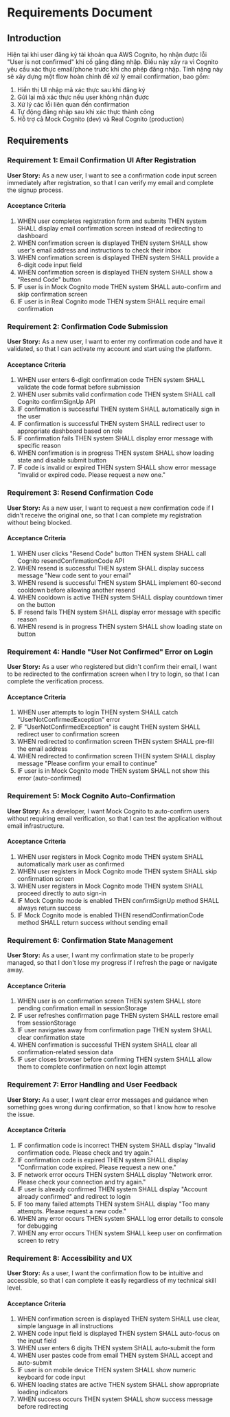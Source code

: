 # Requirements Document

## Introduction

Hiện tại khi user đăng ký tài khoản qua AWS Cognito, họ nhận được lỗi "User is not confirmed" khi cố gắng đăng nhập. Điều này xảy ra vì Cognito yêu cầu xác thực email/phone trước khi cho phép đăng nhập. Tính năng này sẽ xây dựng một flow hoàn chỉnh để xử lý email confirmation, bao gồm:

1. Hiển thị UI nhập mã xác thực sau khi đăng ký
2. Gửi lại mã xác thực nếu user không nhận được
3. Xử lý các lỗi liên quan đến confirmation
4. Tự động đăng nhập sau khi xác thực thành công
5. Hỗ trợ cả Mock Cognito (dev) và Real Cognito (production)

## Requirements

### Requirement 1: Email Confirmation UI After Registration

**User Story:** As a new user, I want to see a confirmation code input screen immediately after registration, so that I can verify my email and complete the signup process.

#### Acceptance Criteria

1. WHEN user completes registration form and submits THEN system SHALL display email confirmation screen instead of redirecting to dashboard
2. WHEN confirmation screen is displayed THEN system SHALL show user's email address and instructions to check their inbox
3. WHEN confirmation screen is displayed THEN system SHALL provide a 6-digit code input field
4. WHEN confirmation screen is displayed THEN system SHALL show a "Resend Code" button
5. IF user is in Mock Cognito mode THEN system SHALL auto-confirm and skip confirmation screen
6. IF user is in Real Cognito mode THEN system SHALL require email confirmation

### Requirement 2: Confirmation Code Submission

**User Story:** As a new user, I want to enter my confirmation code and have it validated, so that I can activate my account and start using the platform.

#### Acceptance Criteria

1. WHEN user enters 6-digit confirmation code THEN system SHALL validate the code format before submission
2. WHEN user submits valid confirmation code THEN system SHALL call Cognito confirmSignUp API
3. IF confirmation is successful THEN system SHALL automatically sign in the user
4. IF confirmation is successful THEN system SHALL redirect user to appropriate dashboard based on role
5. IF confirmation fails THEN system SHALL display error message with specific reason
6. WHEN confirmation is in progress THEN system SHALL show loading state and disable submit button
7. IF code is invalid or expired THEN system SHALL show error message "Invalid or expired code. Please request a new one."

### Requirement 3: Resend Confirmation Code

**User Story:** As a new user, I want to request a new confirmation code if I didn't receive the original one, so that I can complete my registration without being blocked.

#### Acceptance Criteria

1. WHEN user clicks "Resend Code" button THEN system SHALL call Cognito resendConfirmationCode API
2. WHEN resend is successful THEN system SHALL display success message "New code sent to your email"
3. WHEN resend is successful THEN system SHALL implement 60-second cooldown before allowing another resend
4. WHEN cooldown is active THEN system SHALL display countdown timer on the button
5. IF resend fails THEN system SHALL display error message with specific reason
6. WHEN resend is in progress THEN system SHALL show loading state on button

### Requirement 4: Handle "User Not Confirmed" Error on Login

**User Story:** As a user who registered but didn't confirm their email, I want to be redirected to the confirmation screen when I try to login, so that I can complete the verification process.

#### Acceptance Criteria

1. WHEN user attempts to login THEN system SHALL catch "UserNotConfirmedException" error
2. IF "UserNotConfirmedException" is caught THEN system SHALL redirect user to confirmation screen
3. WHEN redirected to confirmation screen THEN system SHALL pre-fill the email address
4. WHEN redirected to confirmation screen THEN system SHALL display message "Please confirm your email to continue"
5. IF user is in Mock Cognito mode THEN system SHALL not show this error (auto-confirmed)

### Requirement 5: Mock Cognito Auto-Confirmation

**User Story:** As a developer, I want Mock Cognito to auto-confirm users without requiring email verification, so that I can test the application without email infrastructure.

#### Acceptance Criteria

1. WHEN user registers in Mock Cognito mode THEN system SHALL automatically mark user as confirmed
2. WHEN user registers in Mock Cognito mode THEN system SHALL skip confirmation screen
3. WHEN user registers in Mock Cognito mode THEN system SHALL proceed directly to auto sign-in
4. IF Mock Cognito mode is enabled THEN confirmSignUp method SHALL always return success
5. IF Mock Cognito mode is enabled THEN resendConfirmationCode method SHALL return success without sending email

### Requirement 6: Confirmation State Management

**User Story:** As a user, I want my confirmation state to be properly managed, so that I don't lose my progress if I refresh the page or navigate away.

#### Acceptance Criteria

1. WHEN user is on confirmation screen THEN system SHALL store pending confirmation email in sessionStorage
2. IF user refreshes confirmation page THEN system SHALL restore email from sessionStorage
3. IF user navigates away from confirmation page THEN system SHALL clear confirmation state
4. WHEN confirmation is successful THEN system SHALL clear all confirmation-related session data
5. IF user closes browser before confirming THEN system SHALL allow them to complete confirmation on next login attempt

### Requirement 7: Error Handling and User Feedback

**User Story:** As a user, I want clear error messages and guidance when something goes wrong during confirmation, so that I know how to resolve the issue.

#### Acceptance Criteria

1. IF confirmation code is incorrect THEN system SHALL display "Invalid confirmation code. Please check and try again."
2. IF confirmation code is expired THEN system SHALL display "Confirmation code expired. Please request a new one."
3. IF network error occurs THEN system SHALL display "Network error. Please check your connection and try again."
4. IF user is already confirmed THEN system SHALL display "Account already confirmed" and redirect to login
5. IF too many failed attempts THEN system SHALL display "Too many attempts. Please request a new code."
6. WHEN any error occurs THEN system SHALL log error details to console for debugging
7. WHEN any error occurs THEN system SHALL keep user on confirmation screen to retry

### Requirement 8: Accessibility and UX

**User Story:** As a user, I want the confirmation flow to be intuitive and accessible, so that I can complete it easily regardless of my technical skill level.

#### Acceptance Criteria

1. WHEN confirmation screen is displayed THEN system SHALL use clear, simple language in all instructions
2. WHEN code input field is displayed THEN system SHALL auto-focus on the input field
3. WHEN user enters 6 digits THEN system SHALL auto-submit the form
4. WHEN user pastes code from email THEN system SHALL accept and auto-submit
5. IF user is on mobile device THEN system SHALL show numeric keyboard for code input
6. WHEN loading states are active THEN system SHALL show appropriate loading indicators
7. WHEN success occurs THEN system SHALL show success message before redirecting
